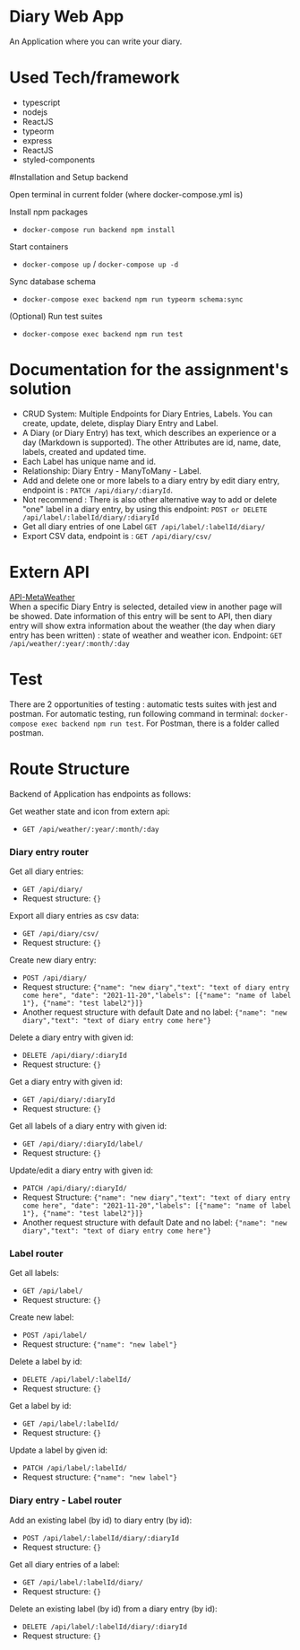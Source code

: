 # Diary Web App
An Application where you can write your diary.

# Used Tech/framework 
- typescript
- nodejs
- ReactJS
- typeorm
- express
- ReactJS
- styled-components

#Installation and Setup backend

Open terminal in current folder (where docker-compose.yml is)

Install npm packages 
- `docker-compose run backend npm install` 

Start containers

- `docker-compose up` / `docker-compose up -d`

Sync database schema

- `docker-compose exec backend npm run typeorm schema:sync`

(Optional) Run test suites

- `docker-compose exec backend npm run test`

# Documentation for the assignment's solution

- CRUD System: Multiple Endpoints for Diary Entries, Labels. You can create, update, delete,
display Diary Entry and Label.
- A Diary (or Diary Entry) has text, which describes an experience or a day (Markdown is supported). The 
other Attributes are id, name, date, labels, created and updated time.
- Each Label has unique name and id.
- Relationship: Diary Entry - ManyToMany - Label.
- Add and delete one or more labels to a diary entry by edit diary entry, endpoint
is : `PATCH /api/diary/:diaryId`.
- Not recommend : There is also other alternative way to add or delete "one" 
label in a diary entry,
by using this endpoint: `POST or DELETE /api/label/:labelId/diary/:diaryId`
- Get all diary entries of one Label `GET /api/label/:labelId/diary/`
- Export CSV data, endpoint is : `GET /api/diary/csv/`

# Extern API
[API-MetaWeather](https://www.metaweather.com/api/)  
When a specific Diary Entry is selected, detailed view in another page will be showed.
Date information of this entry will be sent to API, then diary entry will show 
extra information about the weather (the day when diary entry has been written) 
: state of weather and weather icon.
Endpoint: `GET /api/weather/:year/:month/:day`

# Test

There are 2 opportunities of testing : automatic tests suites with jest and postman.
For automatic testing, run following command in terminal: 
`docker-compose exec backend npm run test`.
For Postman, there is a folder called postman.

# Route Structure

Backend of Application has endpoints as follows:

Get weather state and icon from extern api:
- `GET /api/weather/:year/:month/:day`

### Diary entry router

Get all diary entries:
- `GET /api/diary/`
- Request structure: `{}`

Export all diary entries as csv data:
- `GET /api/diary/csv/`
- Request structure: `{}`

Create new diary entry:
- `POST /api/diary/`
- Request structure: `{"name": "new diary","text": "text of diary entry come here",
"date": "2021-11-20","labels": [{"name": "name of label 1"},
{"name": "test label2"}]}`
- Another request structure with default Date and no label:
  `{"name": "new diary","text": "text of diary entry come here"}`

Delete a diary entry with given id:
- `DELETE /api/diary/:diaryId`
- Request structure: `{}`

Get a diary entry with given id:
- `GET /api/diary/:diaryId`
- Request structure: `{}`

Get all labels of a diary entry with given id:
- `GET /api/diary/:diaryId/label/`
- Request structure: `{}`

Update/edit a diary entry with given id:
- `PATCH /api/diary/:diaryId/`
- Request Structure: `{"name": "new diary","text": "text of diary entry come here",
  "date": "2021-11-20","labels": [{"name": "name of label 1"},
  {"name": "test label2"}]}`
- Another request structure with default Date and no label:
  `{"name": "new diary","text": "text of diary entry come here"}`

### Label router
 
Get all labels:
- `GET /api/label/`
- Request structure: `{}`

Create new label:
- `POST /api/label/`
- Request structure: `{"name": "new label"}`

Delete a label by id:
- `DELETE /api/label/:labelId/`
- Request structure: `{}`

Get a label by id:
- `GET /api/label/:labelId/`
- Request structure: `{}`

Update a label by given id:
- `PATCH /api/label/:labelId/`
- Request structure: `{"name": "new label"}`

### Diary entry - Label router

Add an existing label (by id) to diary entry (by id):
- `POST /api/label/:labelId/diary/:diaryId`
- Request structure: `{}`

Get all diary entries of a label:
- `GET /api/label/:labelId/diary/`
- Request structure: `{}`

Delete an existing label (by id) from a diary entry (by id):
- `DELETE /api/label/:labelId/diary/:diaryId`
- Request structure: `{}`



